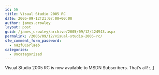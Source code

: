 ```yaml
---
id: 56
title: Visual Studio 2005 RC
date: 2005-09-12T21:07:00+00:00
author: james.crowley
layout: post
guid: /james_crowley/archive/2005/09/12/424943.aspx
permalink: /2005/09/12/visual-studio-2005-rc/
sfw_comment_form_password:
  - nH2fOC6rlaeb
categories:
  - Uncategorized
---
```

Visual Studio 2005 RC is now available to MSDN Subscribers. That&#8217;s all! :,,)